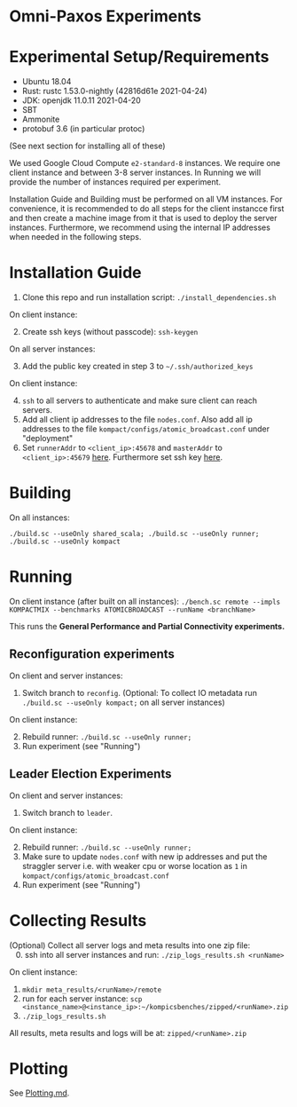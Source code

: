 Omni-Paxos Experiments
===========================================
# Experimental Setup/Requirements
- Ubuntu 18.04
- Rust: rustc 1.53.0-nightly (42816d61e 2021-04-24)
- JDK: openjdk 11.0.11 2021-04-20
- SBT
- Ammonite
- protobuf 3.6 (in particular protoc)

(See next section for installing all of these)

 We used Google Cloud Compute `e2-standard-8` instances. We require one client instance and between 3-8 server instances. In Running we will provide the number of instances required per experiment.

 Installation Guide and Building must be performed on all VM instances. For convenience, it is recommended to do all steps for the client instancce first and then create a machine image from it that is used to deploy the server instances. Furthermore, we recommend using the internal IP addresses when needed in the following steps.

# Installation Guide

1. Clone this repo and run installation script: `./install_dependencies.sh`

On client instance:

2. Create ssh keys (without passcode): `ssh-keygen` 

On all server instances:

3. Add the public key created in step 3 to `~/.ssh/authorized_keys`

On client instance:

4. `ssh` to all servers to authenticate and make sure client can reach servers.
5. Add all client ip addresses to the file `nodes.conf`. Also add all ip addresses to the file `kompact/configs/atomic_broadcast.conf` under "deployment"
6. Set `runnerAddr`  to `<client_ip>:45678` and `masterAddr` to `<client_ip>:45679` [here](https://github.com/anonsub0/kompicsbenches/blob/main/bench.sc#L18-L20). Furthermore set ssh key [here](https://github.com/anonsub0/kompicsbenches/blob/main/bench.sc#L326).

# Building
On all instances:

`./build.sc --useOnly shared_scala; ./build.sc --useOnly runner; ./build.sc --useOnly kompact`

# Running
On client instance (after built on all instances):
`./bench.sc remote --impls KOMPACTMIX --benchmarks ATOMICBROADCAST --runName <branchName>`

This runs the **General Performance and Partial Connectivity experiments.**

## Reconfiguration experiments
On client and server instances:
1. Switch branch to `reconfig`.
(Optional: To collect IO metadata run `./build.sc --useOnly kompact;` on all server instances)

On client instance:

2. Rebuild runner: `./build.sc --useOnly runner;`
3. Run experiment (see "Running")

## Leader Election Experiments
On client and server instances:
1. Switch branch to `leader`.

On client instance:

2. Rebuild runner: `./build.sc --useOnly runner;`
3. Make sure to update `nodes.conf` with new ip addresses and put the straggler server i.e. with weaker cpu or worse location as `1` in `kompact/configs/atomic_broadcast.conf`
4. Run experiment (see "Running")

# Collecting Results
(Optional) Collect all server logs and meta results into one zip file: \
 &nbsp;&nbsp;&nbsp;0. ssh into all server instances and run: `./zip_logs_results.sh <runName>`

On client instance:
1. `mkdir meta_results/<runName>/remote `
2. run for each server instance: `scp <instance_name>@<instance_ip>:~/kompicsbenches/zipped/<runName>.zip`
3. `./zip_logs_results.sh`

All results, meta results and logs will be at: `zipped/<runName>.zip`

# Plotting
See [Plotting.md](https://github.com/anonsub0/kompicsbenches/blob/main/Plotting.md).